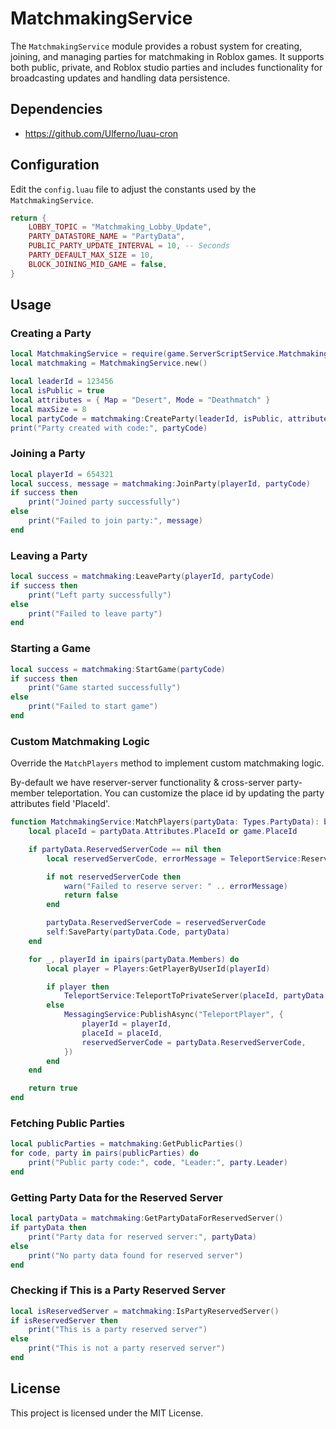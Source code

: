 # MatchmakingService

The `MatchmakingService` module provides a robust system for creating, joining, and managing parties for matchmaking in Roblox games. It supports both public, private, and Roblox studio parties and includes functionality for broadcasting updates and handling data persistence.

## Dependencies
* https://github.com/Ulferno/luau-cron

## Configuration

Edit the `config.luau` file to adjust the constants used by the `MatchmakingService`.

```lua
return {
    LOBBY_TOPIC = "Matchmaking_Lobby_Update",
    PARTY_DATASTORE_NAME = "PartyData",
    PUBLIC_PARTY_UPDATE_INTERVAL = 10, -- Seconds
    PARTY_DEFAULT_MAX_SIZE = 10,
    BLOCK_JOINING_MID_GAME = false,
}
```

## Usage

### Creating a Party
```lua
local MatchmakingService = require(game.ServerScriptService.MatchmakingService)
local matchmaking = MatchmakingService.new()

local leaderId = 123456
local isPublic = true
local attributes = { Map = "Desert", Mode = "Deathmatch" }
local maxSize = 8
local partyCode = matchmaking:CreateParty(leaderId, isPublic, attributes, maxSize)
print("Party created with code:", partyCode)
```

### Joining a Party

```lua
local playerId = 654321
local success, message = matchmaking:JoinParty(playerId, partyCode)
if success then
    print("Joined party successfully")
else
    print("Failed to join party:", message)
end
```

### Leaving a Party

```lua
local success = matchmaking:LeaveParty(playerId, partyCode)
if success then
    print("Left party successfully")
else
    print("Failed to leave party")
end
```

### Starting a Game

```lua
local success = matchmaking:StartGame(partyCode)
if success then
    print("Game started successfully")
else
    print("Failed to start game")
end
```

### Custom Matchmaking Logic

Override the `MatchPlayers` method to implement custom matchmaking logic. 

By-default we have reserver-server functionality & cross-server party-member teleportation. You can customize the place id by updating the party attributes field 'PlaceId'.

```lua
function MatchmakingService:MatchPlayers(partyData: Types.PartyData): boolean
	local placeId = partyData.Attributes.PlaceId or game.PlaceId

	if partyData.ReservedServerCode == nil then
		local reservedServerCode, errorMessage = TeleportService:ReserveServer(placeId)

		if not reservedServerCode then
			warn("Failed to reserve server: " .. errorMessage)
			return false
		end

		partyData.ReservedServerCode = reservedServerCode
		self:SaveParty(partyData.Code, partyData)
	end

	for _, playerId in ipairs(partyData.Members) do
		local player = Players:GetPlayerByUserId(playerId)

		if player then
			TeleportService:TeleportToPrivateServer(placeId, partyData.ReservedServerCode, { player })
		else
			MessagingService:PublishAsync("TeleportPlayer", {
				playerId = playerId,
				placeId = placeId,
				reservedServerCode = partyData.ReservedServerCode,
			})
		end
	end

	return true
end
```

### Fetching Public Parties
```lua
local publicParties = matchmaking:GetPublicParties()
for code, party in pairs(publicParties) do
    print("Public party code:", code, "Leader:", party.Leader)
end
```

### Getting Party Data for the Reserved Server
```lua
local partyData = matchmaking:GetPartyDataForReservedServer()
if partyData then
    print("Party data for reserved server:", partyData)
else
    print("No party data found for reserved server")
end
```

### Checking if This is a Party Reserved Server
```lua
local isReservedServer = matchmaking:IsPartyReservedServer()
if isReservedServer then
    print("This is a party reserved server")
else
    print("This is not a party reserved server")
end
```

## License
This project is licensed under the MIT License.